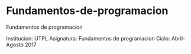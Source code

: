 # Fundamentos-de-programacion
Fundamentos de programacion

Institucion: UTPL
Asignatura: Fundamentos de programacion
Ciclo: Abril-Agosto 2017
